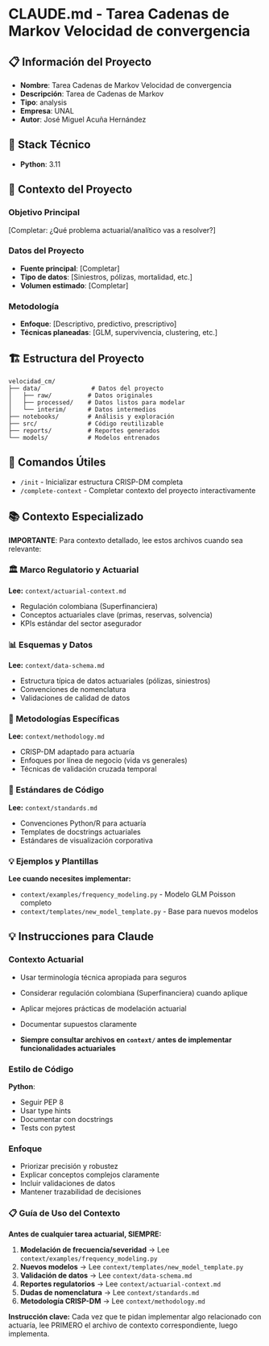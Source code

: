 # CLAUDE.md - Tarea Cadenas de Markov Velocidad de convergencia

## 📋 Información del Proyecto
- **Nombre**: Tarea Cadenas de Markov Velocidad de convergencia
- **Descripción**: Tarea de Cadenas de Markov
- **Tipo**: analysis
- **Empresa**: UNAL
- **Autor**: José Miguel Acuña Hernández

## 🔧 Stack Técnico
- **Python**: 3.11


## 🎯 Contexto del Proyecto

### Objetivo Principal
[Completar: ¿Qué problema actuarial/analítico vas a resolver?]

### Datos del Proyecto
- **Fuente principal**: [Completar]
- **Tipo de datos**: [Siniestros, pólizas, mortalidad, etc.]
- **Volumen estimado**: [Completar]

### Metodología
- **Enfoque**: [Descriptivo, predictivo, prescriptivo]
- **Técnicas planeadas**: [GLM, supervivencia, clustering, etc.]

## 🏗️ Estructura del Proyecto
```
velocidad_cm/
├── data/              # Datos del proyecto
│   ├── raw/          # Datos originales
│   ├── processed/    # Datos listos para modelar
│   └── interim/      # Datos intermedios
├── notebooks/        # Análisis y exploración
├── src/              # Código reutilizable
├── reports/          # Reportes generados
└── models/           # Modelos entrenados
```

## 🔧 Comandos Útiles

- `/init` - Inicializar estructura CRISP-DM completa
- `/complete-context` - Completar contexto del proyecto interactivamente


## 📚 Contexto Especializado

**IMPORTANTE**: Para contexto detallado, lee estos archivos cuando sea relevante:

### 🏛️ Marco Regulatorio y Actuarial
**Lee:** `context/actuarial-context.md`
- Regulación colombiana (Superfinanciera)
- Conceptos actuariales clave (primas, reservas, solvencia)
- KPIs estándar del sector asegurador

### 📊 Esquemas y Datos
**Lee:** `context/data-schema.md` 
- Estructura típica de datos actuariales (pólizas, siniestros)
- Convenciones de nomenclatura
- Validaciones de calidad de datos

### 🔬 Metodologías Específicas
**Lee:** `context/methodology.md`
- CRISP-DM adaptado para actuaría
- Enfoques por línea de negocio (vida vs generales)
- Técnicas de validación cruzada temporal

### 📝 Estándares de Código
**Lee:** `context/standards.md`
- Convenciones Python/R para actuaría
- Templates de docstrings actuariales
- Estándares de visualización corporativa

### 💡 Ejemplos y Plantillas
**Lee cuando necesites implementar:**
- `context/examples/frequency_modeling.py` - Modelo GLM Poisson completo
- `context/templates/new_model_template.py` - Base para nuevos modelos


## 💡 Instrucciones para Claude

### Contexto Actuarial
- Usar terminología técnica apropiada para seguros
- Considerar regulación colombiana (Superfinanciera) cuando aplique
- Aplicar mejores prácticas de modelación actuarial
- Documentar supuestos claramente

- **Siempre consultar archivos en `context/` antes de implementar funcionalidades actuariales**

### Estilo de Código

**Python**:
- Seguir PEP 8
- Usar type hints
- Documentar con docstrings
- Tests con pytest




### Enfoque
- Priorizar precisión y robustez
- Explicar conceptos complejos claramente
- Incluir validaciones de datos
- Mantener trazabilidad de decisiones

### 📋 Guía de Uso del Contexto

**Antes de cualquier tarea actuarial, SIEMPRE:**
1. **Modelación de frecuencia/severidad** → Lee `context/examples/frequency_modeling.py`
2. **Nuevos modelos** → Lee `context/templates/new_model_template.py` 
3. **Validación de datos** → Lee `context/data-schema.md`
4. **Reportes regulatorios** → Lee `context/actuarial-context.md`
5. **Dudas de nomenclatura** → Lee `context/standards.md`
6. **Metodología CRISP-DM** → Lee `context/methodology.md`

**Instrucción clave:** Cada vez que te pidan implementar algo relacionado con actuaría, lee PRIMERO el archivo de contexto correspondiente, luego implementa.